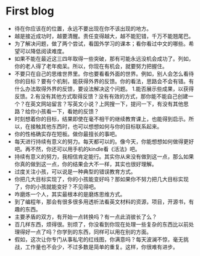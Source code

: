 # First blog 

- 待在你应该在的位置，永远不要出现在你不该出现的地方。
- 越是接近成功时，越要清醒。责任变得越大，越不能犯错，千万不能翘尾巴。
- 为了解决问题，做了两个尝试，看国外学习的课本；看你看过中文的哪些。希望可以降低阅读难度。
- 如果不能在最近这三四年取得一些突破，那有可能永远没机会成功了。列如，你的老人得了老年痴呆。所以，你现在有机会，就要努力把握住。
- 不要只在自己的思维世界里。你也要看看外面的世界。例如，别人会怎么看待你的目标？要有个机制，能获得外界的反馈。你的看法，思路会不会有错。有什么办法取得外界的反馈，要设法解决这个问题。
1.能否展示些成果，以获得反馈。2.有没有其他方式取得反馈？没有有效的方式，那你能不能自己创建一个？在英文网站留言？写英文小说？上网搜一下，提问一下，有没有其他思路？给你小孩看一下，看她的反馈？
- 时刻想着你的目标，结果即使在毫不相干的继续教育课上，也能得到启示。所以，在接触其他东西时，也可以想想如何与你的目标联系起来。
- 你的性格确实存在短板。做你最擅长的事吧。
- 每天进行持续有意义的努力。每天都可以的。像今天，你能想想如何做得更好吧。再不然，你还可以用手机的kindle看《活法》吧。
- 持续有意义的努力，我相信肯定能行。其实你从来没有做到这一点，那么如果你真的做到这一点，你的结果会大不一样，其实也很好理解。
- 过度关注小孩，可以说是一种典型的错误教育方式。
- 你把几大目标实现了，你的小孩能变好吗？那如果你不努力把几大目标实现了，你的小孩就能变好？不见得吧。
- 咋磨炼一个人，其实最根本的是磨炼思维方式。
- 到了编程年，那会有很多很多用透析法看英文材料的资源，项目，开源书，有趣的东西。
- 主要矛盾的双方，有开始一点转换吗？有一点此消彼长了么？
- 百几样东西，烦得很。别烦了，你没看到你现在处理一些复杂的东西比以前处理得好一点了吗？你学到的东西，同样可以用在别的方面。
- 假如，这次让你专门从事私宅的红线图，你满意吗？每天波澜不惊，毫无挑战，工作量也不会少，不过多数是简单的重复。这样，你很难有进步。
